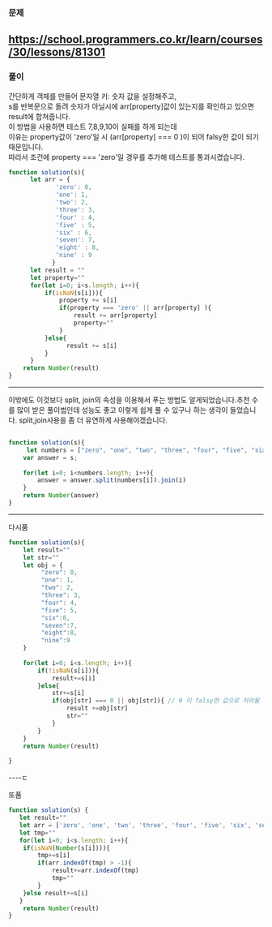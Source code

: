 ### 문제
https://school.programmers.co.kr/learn/courses/30/lessons/81301
---
### 풀이

간단하게 객체를 만들어 문자열 키: 숫자 값을 설정해주고,<br/> 
s를 반복문으로 돌려 숫자가 아닐시에 arr[property]값이 있는지를 확인하고 있으면 result에 합쳐줍니다.<br/> 
이 방법을 사용하면 테스트 7,8,9,10이 실패를 하게 되는데 <br/> 
이유는 property값이 'zero'일 시 (arr[property] === 0 )이 되어 falsy한 값이 되기 때문입니다. <br/> 
따라서 조건에 property === 'zero'일 경우를 추가해 테스트를 통과시켰습니다.
```jsx
function solution(s){
      let arr = {
             'zero': 0, 
             'one': 1, 
             'two': 2, 
             'three': 3,
             'four' : 4,
             'five' : 5,
             'six' : 6,
             'seven': 7,
             'eight' : 8,
             'nine' : 9
            }
      let result = ""
      let property=""
      for(let i=0; i<s.length; i++){
          if(isNaN(s[i])){
              property += s[i]
              if(property === 'zero' || arr[property] ){
                  result += arr[property]
                  property=""
              }
          }else{
                result += s[i]
          }
      }
    return Number(result)
}

```

----
이밖에도 이것보다 split, join의 속성을 이용해서 푸는 방법도 알게되었습니다.추천 수를 많이 받은 풀이법인데 성능도 좋고 이렇게 쉽게 풀 수 있구나 하는 생각이 들었습니다.
split,join사용을 좀 더 유연하게 사용해야겠습니다.
```jsx

function solution(s){
     let numbers = ["zero", "one", "two", "three", "four", "five", "six", "seven", "eight", "nine"];
    var answer = s;
    
    for(let i=0; i<numbers.length; i++){
        answer = answer.split(numbers[i]).join(i)
    }
    return Number(answer)
}

```

----
다시품
```jsx
function solution(s){
    let result=""
    let str=""
    let obj = {
         "zero": 0,
         "one": 1,
         "two": 2,
         "three": 3, 
         "four": 4,
         "five": 5,
         "six":6, 
         "seven":7, 
         "eight":8,
         "nine":9
    }
    
    for(let i=0; i<s.length; i++){
        if(!isNaN(s[i])){
            result+=s[i]
        }else{
            str+=s[i]
            if(obj[str] === 0 || obj[str]){ // 0 이 falsy한 값으로 처리될 수 있는 가능성을 유념하자.
                result +=obj[str]
                str=""
            }
        }
    }
    return Number(result)
  
}

```
----ㄷ

또품
```jsx
function solution(s) {
   let result=""
   let arr = ['zero', 'one', 'two', 'three', 'four', 'five', 'six', 'seven', 'eight', 'nine']
   let tmp=""
   for(let i=0; i<s.length; i++){
    if(isNaN(Number(s[i]))){
        tmp+=s[i]
        if(arr.indexOf(tmp) > -1){
            result+=arr.indexOf(tmp)
            tmp=""
        }
    }else result+=s[i]
   } 
    return Number(result)
}
```


